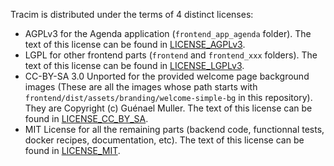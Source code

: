Tracim is distributed under the terms of 4 distinct licenses:

- AGPLv3 for the Agenda application (`frontend_app_agenda` folder). The text of this license can be found in [LICENSE_AGPLv3](LICENSE_AGPLv3).
- LGPL for other frontend parts (`frontend` and `frontend_xxx` folders). The text of this license can be found in [LICENSE_LGPLv3](LICENSE_LGPLv3).
- CC-BY-SA 3.0 Unported for the provided welcome page background images (These are all the images whose path starts with `frontend/dist/assets/branding/welcome-simple-bg` in this repository). They are Copyright (c) Guénael Muller. The text of this license can be found in [LICENSE_CC_BY_SA](LICENSE_CC_BY_SA).
- MIT License for all the remaining parts (backend code, functionnal tests, docker recipes, documentation, etc). The text of this license can be found in [LICENSE_MIT](LICENSE_MIT).
